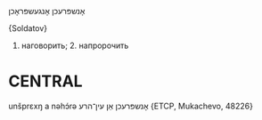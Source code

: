 אָנשפּרעכן
אָנגעשפּראָכן

{Soldatov}
1. наговорить; 2. напророчить

CENTRAL
========

unšprɛxŋ a nəhɔ́rə אָנשפּרעכן אַן עין־הרע {ETCP, Mukachevo, 48226}

